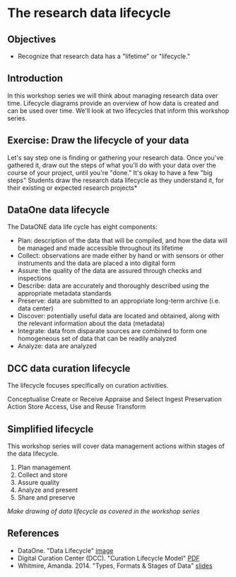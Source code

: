 # The research data lifecycle
## Objectives
- Recognize that research data has a "lifetime" or "lifecycle."

## Introduction
In this workshop series we will think about managing research data over time. Lifecycle diagrams provide an overview of how data is created and can be used over time. We'll look at two lifecycles that inform this workshop series.

## Exercise: Draw the lifecycle of your data
Let's say step one is finding or gathering your research data. Once you've gathered it, draw out the steps of what you'll do with your data over the course of your project, until you're "done." It's okay to have a few "big steps"
Students draw the research data lifecycle as they understand it, for their existing or expected research projects*

## DataOne data lifecycle
The DataONE data life cycle has eight components:

- Plan: description of the data that will be compiled, and how the data will be managed and made accessible throughout its lifetime
- Collect: observations are made either by hand or with sensors or other instruments and the data are placed a into digital form
- Assure: the quality of the data are assured through checks and inspections
- Describe: data are accurately and thoroughly described using the appropriate metadata standards
- Preserve: data are submitted to an appropriate long-term archive (i.e. data center)
- Discover: potentially useful data are located and obtained, along with the relevant information about the data (metadata)
- Integrate: data from disparate sources are combined to form one homogeneous set of data that can be readily analyzed
- Analyze: data are analyzed

## DCC data curation lifecycle
The lifecycle focuses specifically on curation activities. 

Conceptualise 
Create or Receive
Appraise and Select 
Ingest
Preservation Action
Store 
Access, Use and Reuse 
Transform


## Simplified lifecycle
This workshop series will cover data management actions within stages of the data lifecycle.

1. Plan management
2. Collect and store 
3. Assure quality
4. Analyze and present
5. Share and preserve

*Make drawing of data lifecycle as covered in the workshop series*

## References
- DataOne. "Data Lifecycle" [image](../dataone-data_lifecycle-image.png)
- Digital Curation Center (DCC). "Curation Lifecycle Model" [PDF](http://www.dcc.ac.uk/sites/default/files/documents/publications/DCCLifecycle.pdf)
- Whitmire, Amanda. 2014. "Types, Formats & Stages of Data" [slides](https://figshare.com/articles/GRAD521_Research_Data_Management_Lectures/1003835)